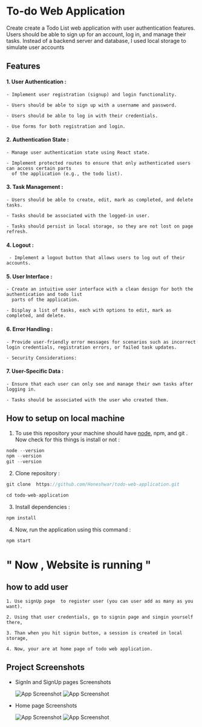 # To-do Web Application

Create create a Todo List web application with user authentication features. Users should be able to sign up for an account, log in, and manage their tasks.
Instead of a backend server and database, I used local storage to simulate user accounts

## Features

#### 1. User Authentication :

```
- Implement user registration (signup) and login functionality.

- Users should be able to sign up with a username and password.

- Users should be able to log in with their credentials.

- Use forms for both registration and login.
```

#### 2. Authentication State :

```
- Manage user authentication state using React state.

- Implement protected routes to ensure that only authenticated users can access certain parts
  of the application (e.g., the todo list).
```

#### 3. Task Management :
```
- Users should be able to create, edit, mark as completed, and delete tasks.

- Tasks should be associated with the logged-in user.

- Tasks should persist in local storage, so they are not lost on page refresh.
```

#### 4. Logout :
```
 - Implement a logout button that allows users to log out of their accounts.
```

#### 5. User Interface :
```
- Create an intuitive user interface with a clean design for both the authentication and todo list
  parts of the application.

- Display a list of tasks, each with options to edit, mark as completed, and delete.
```

#### 6. Error Handling :
```
- Provide user-friendly error messages for scenarios such as incorrect login credentials, registration errors, or failed task updates.

- Security Considerations:
```

#### 7. User-Specific Data :
```
- Ensure that each user can only see and manage their own tasks after logging in.

- Tasks should be associated with the user who created them.
```


## How to setup on local machine

1. To use this repository your machine should have [node](https://nodejs.org/en/), npm,  and git . Now check for this things is install or not :

```go
node --version
npm --version
git --version
```

2. Clone repository :

```go
git clone  https://github.com/Honeshwar/todo-web-application.git

cd todo-web-application
```

3. Install dependencies :

```go
npm install
```

4. Now, run the application using this command :

```go
npm start
```

# " Now , Website is running "

## how to add user

```
1. Use signUp page  to register user (you can user add as many as you want).

2. Using that user credentials, go to signin page and singin yourself there,

3. Than when you hit signin button, a session is created in local storage,

4. Now, your are at home page of todo web application.
```



## Project Screenshots

- SignIn and SignUp pages Screenshots

  ![App Screenshot](https://honeshwar.github.io/todo-web-application/assets/images/1.png)
  ![App Screenshot](https://honeshwar.github.io/todo-web-application/assets/images/2.png)

- Home page Screenshots

  ![App Screenshot](https://honeshwar.github.io/todo-web-application/assets/images/3.png)
  ![App Screenshot](https://honeshwar.github.io/todo-web-application/assets/images/4.png)
